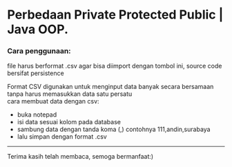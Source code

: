 # **Perbedaan Private Protected Public | Java OOP.**
### **Cara penggunaan:**
file harus berformat .csv agar bisa diimport dengan tombol ini, source code bersifat persistence <br>

Format CSV digunakan untuk menginput data banyak secara bersamaan tanpa harus memasukkan data satu persatu <br>
cara membuat data dengan csv: <br>
* buka notepad
* isi data sesuai kolom pada database
* sambung data dengan tanda koma (,) contohnya 111,andin,surabaya
* lalu simpan dengan format .csv

***
Terima kasih telah membaca, semoga bermanfaat:)

